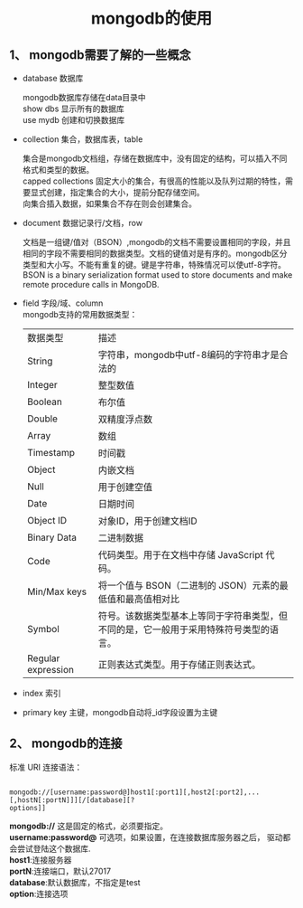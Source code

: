 <h1 align="center">mongodb的使用</h1>

## 1、 mongodb需要了解的一些概念
* database 数据库 <br>

  mongodb数据库存储在data目录中 <br>
  show dbs 显示所有的数据库 <br>
  use mydb 创建和切换数据库 <br>
  
* collection 集合，数据库表，table  <br>
 
  集合是mongodb文档组，存储在数据库中，没有固定的结构，可以插入不同格式和类型的数据。<br>
  capped collections 固定大小的集合，有很高的性能以及队列过期的特性，需要显式创建，指定集合的大小，提前分配存储空间。<br>
  向集合插入数据，如果集合不存在则会创建集合。<br>
    
* document 数据记录行/文档，row <br>

  文档是一组键/值对（BSON）,mongodb的文档不需要设置相同的字段，并且相同的字段不需要相同的数据类型。文档的键值对是有序的。mongodb区分类型和大小写。不能有重复的键。键是字符串，特殊情况可以使utf-8字符。<br>
  BSON is a binary serialization format used to store documents and make remote procedure calls in MongoDB. 
  
* field 字段/域、column <br>
  mongodb支持的常用数据类型：
  
  <table>
  <tr>
    <td>数据类型</td><td>描述</td>
  </tr>
    <tr>
    <td>String</td><td>字符串，mongodb中utf-8编码的字符串才是合法的</td>
  </tr>
    <tr>
    <td>Integer</td><td>整型数值</td>
  </tr>
    <tr>
    <td>Boolean</td><td>布尔值</td>
  </tr>
    <tr>
    <td>Double</td><td>双精度浮点数</td>
  </tr>
    <tr>
    <td>Array</td><td>数组</td>
  </tr>
    <tr>
    <td>Timestamp</td><td>时间戳</td>
  </tr>
    <tr>
    <td>Object</td><td>内嵌文档</td>
  </tr>
    <tr>
    <td>Null</td><td>用于创建空值</td>
  </tr>
    <tr>
    <td>Date</td><td>日期时间</td>
  </tr>
    <tr>
    <td>Object ID</td><td>对象ID，用于创建文档ID</td>
  </tr>
    <tr>
    <td>Binary Data</td><td>二进制数据</td>
  </tr>
  <tr>
    <td>Code</td><td>代码类型。用于在文档中存储 JavaScript 代码。</td>
  </tr>
  </tr>
    <tr>
    <td>Min/Max keys</td><td>将一个值与 BSON（二进制的 JSON）元素的最低值和最高值相对比</td>
  </tr>
   <tr>
    <td>Symbol</td><td>符号。该数据类型基本上等同于字符串类型，但不同的是，它一般用于采用特殊符号类型的语言。</td>
  </tr>
  <tr>
    <td>Regular expression</td><td>正则表达式类型。用于存储正则表达式。</td>
  </tr>
  </table>

  
* index 索引 <br>
   
* primary key  主键，mongodb自动将_id字段设置为主键 <br>

## 2、 mongodb的连接

标准 URI 连接语法：
	<pre><code>
	mongodb://[username:password@]host1[:port1][,host2[:port2],...[,hostN[:portN]]][/[database][?	options]]
	</code></pre>
 **mongodb://** 这是固定的格式，必须要指定。<br>
 **username:password@** 可选项，如果设置，在连接数据库服务器之后， 驱动都会尝试登陆这个数据库.<br>
 **host1**:连接服务器 <br>
 **portN**:连接端口，默认27017 <br>
 **database**:默认数据库，不指定是test <br>
 **option**:连接选项 <br>
  
